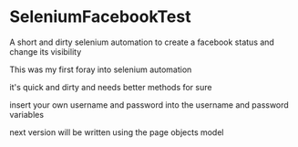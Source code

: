 # SeleniumFacebookTest
A short and dirty selenium automation to create a facebook status and change its visibility

This was my first foray into selenium automation

it's quick and dirty and needs better methods for sure

insert your own username and password into the username and password variables

next version will be written using the page objects model

